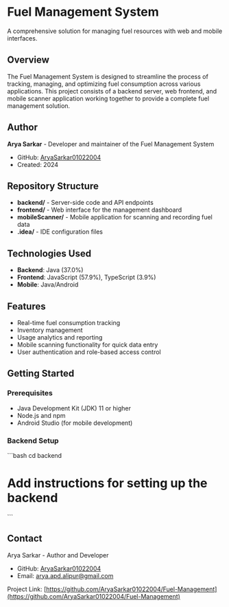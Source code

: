 # Fuel Management System

A comprehensive solution for managing fuel resources with web and mobile interfaces.

## Overview

The Fuel Management System is designed to streamline the process of tracking, managing, and optimizing fuel consumption across various applications. This project consists of a backend server, web frontend, and mobile scanner application working together to provide a complete fuel management solution.

## Author

**Arya Sarkar** - Developer and maintainer of the Fuel Management System
- GitHub: [AryaSarkar01022004](https://github.com/AryaSarkar01022004/Fuel-Management)
- Created: 2024

## Repository Structure

- **backend/** - Server-side code and API endpoints
- **frontend/** - Web interface for the management dashboard
- **mobileScanner/** - Mobile application for scanning and recording fuel data
- **.idea/** - IDE configuration files

## Technologies Used

- **Backend**: Java (37.0%)
- **Frontend**: JavaScript (57.9%), TypeScript (3.9%)
- **Mobile**: Java/Android

## Features

- Real-time fuel consumption tracking
- Inventory management
- Usage analytics and reporting
- Mobile scanning functionality for quick data entry
- User authentication and role-based access control

## Getting Started

### Prerequisites

- Java Development Kit (JDK) 11 or higher
- Node.js and npm
- Android Studio (for mobile development)

### Backend Setup

\`\`\`bash
cd backend
# Add instructions for setting up the backend
\`\`\`

## Contact

Arya Sarkar - Author and Developer
- GitHub: [AryaSarkar01022004](https://github.com/AryaSarkar01022004/Fuel-Management)
- Email: arya.apd.alipur@gmail.com

Project Link: [https://github.com/AryaSarkar01022004/Fuel-Management](https://github.com/AryaSarkar01022004/Fuel-Management)
